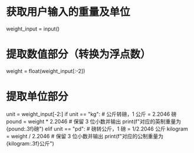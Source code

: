 # 获取用户输入的重量及单位
weight_input = input()
# 提取数值部分（转换为浮点数）
weight = float(weight_input[:-2])
# 提取单位部分
unit = weight_input[-2:]
if unit == "kg":
    # 公斤转磅，1 公斤 = 2.2046 磅
    pound = weight * 2.2046
    # 保留 3 位小数并输出
    print(f"对应的英制重量为{pound:.3f}磅")
elif unit == "pd":
    # 磅转公斤，1 磅 = 1/2.2046 公斤
    kilogram = weight / 2.2046
    # 保留 3 位小数并输出
    print(f"对应的公制重量为{kilogram:.3f}公斤")
